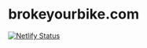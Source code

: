 # brokeyourbike.com

[![Netlify Status](https://api.netlify.com/api/v1/badges/cc8f3cdf-f251-4ab0-aa0d-6812db757987/deploy-status)](https://app.netlify.com/sites/brokeyourbike/deploys)
